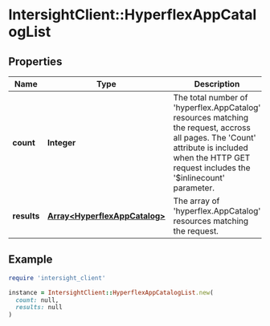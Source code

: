 # IntersightClient::HyperflexAppCatalogList

## Properties

| Name | Type | Description | Notes |
| ---- | ---- | ----------- | ----- |
| **count** | **Integer** | The total number of &#39;hyperflex.AppCatalog&#39; resources matching the request, accross all pages. The &#39;Count&#39; attribute is included when the HTTP GET request includes the &#39;$inlinecount&#39; parameter. | [optional] |
| **results** | [**Array&lt;HyperflexAppCatalog&gt;**](HyperflexAppCatalog.md) | The array of &#39;hyperflex.AppCatalog&#39; resources matching the request. | [optional] |

## Example

```ruby
require 'intersight_client'

instance = IntersightClient::HyperflexAppCatalogList.new(
  count: null,
  results: null
)
```

